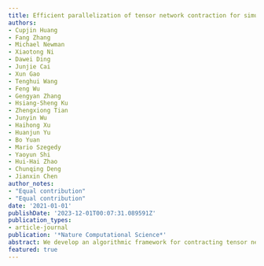 ```yaml
---
title: Efficient parallelization of tensor network contraction for simulating quantum computation
authors:
- Cupjin Huang
- Fang Zhang
- Michael Newman
- Xiaotong Ni
- Dawei Ding
- Junjie Cai
- Xun Gao
- Tenghui Wang
- Feng Wu
- Gengyan Zhang
- Hsiang-Sheng Ku
- Zhengxiong Tian
- Junyin Wu
- Haihong Xu
- Huanjun Yu
- Bo Yuan
- Mario Szegedy
- Yaoyun Shi
- Hui-Hai Zhao
- Chunqing Deng 
- Jianxin Chen
author_notes:
- "Equal contribution"
- "Equal contribution"
date: '2021-01-01'
publishDate: '2023-12-01T00:07:31.089591Z'
publication_types:
- article-journal
publication: '*Nature Computational Science*'
abstract: We develop an algorithmic framework for contracting tensor networks and demonstrate its power by classically simulating quantum computation of sizes previously deemed out of reach. Our main contribution, index slicing, is a method that efficiently parallelizes the contraction by breaking it down into much smaller and identically structured subtasks, which can then be executed in parallel without dependencies. We benchmark our algorithm on a class of random quantum circuits, achieving greater than 105 times acceleration over the original estimate of the simulation cost. We then demonstrate applications of the simulation framework for aiding the development of quantum algorithms and quantum error correction. As tensor networks are widely used in computational science, our simulation framework may find further applications.
featured: true
---
```

